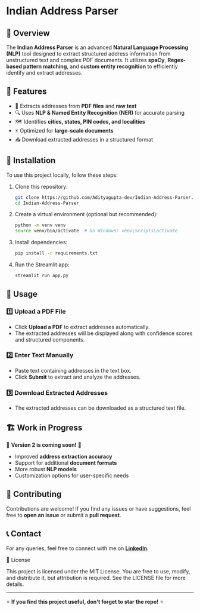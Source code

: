 # Indian Address Parser

## 📍 Overview
The **Indian Address Parser** is an advanced **Natural Language Processing (NLP)** tool designed to extract structured address information from unstructured text and complex PDF documents. It utilizes **spaCy**, **Regex-based pattern matching**, and **custom entity recognition** to efficiently identify and extract addresses.

## 🚀 Features
- 📄 Extracts addresses from **PDF files** and **raw text**
- 🔍 Uses **NLP & Named Entity Recognition (NER)** for accurate parsing
- 🗺️ Identifies **cities, states, PIN codes, and localities**
- ⚡ Optimized for **large-scale documents**
- 📥 Download extracted addresses in a structured format

## 🔧 Installation
To use this project locally, follow these steps:

1. Clone this repository:
   ```sh
   git clone https://github.com/Adityagupta-dev/Indian-Address-Parser.git
   cd Indian-Address-Parser
   ```

2. Create a virtual environment (optional but recommended):
   ```sh
   python -m venv venv
   source venv/bin/activate  # On Windows: venv\Scripts\activate
   ```

3. Install dependencies:
   ```sh
   pip install -r requirements.txt
   ```

4. Run the Streamlit app:
   ```sh
   streamlit run app.py
   ```

## 📂 Usage
### 1️⃣ Upload a PDF File
- Click **Upload a PDF** to extract addresses automatically.
- The extracted addresses will be displayed along with confidence scores and structured components.

### 2️⃣ Enter Text Manually
- Paste text containing addresses in the text box.
- Click **Submit** to extract and analyze the addresses.

### 3️⃣ Download Extracted Addresses
- The extracted addresses can be downloaded as a structured text file.

## 🏗️ Work in Progress
🚧 **Version 2 is coming soon!** 🚧

- Improved **address extraction accuracy**
- Support for additional **document formats**
- More robust **NLP models**
- Customization options for user-specific needs

## 🤝 Contributing
Contributions are welcome! If you find any issues or have suggestions, feel free to **open an issue** or submit a **pull request**.

## 📞 Contact
For any queries, feel free to connect with me on **[LinkedIn](https://www.linkedin.com/in/aditya-gupta-062478250/)**.

📜 License

This project is licensed under the MIT License. You are free to use, modify, and distribute it, but attribution is required. See the LICENSE file for more details.

---
⭐ **If you find this project useful, don't forget to star the repo!** ⭐

